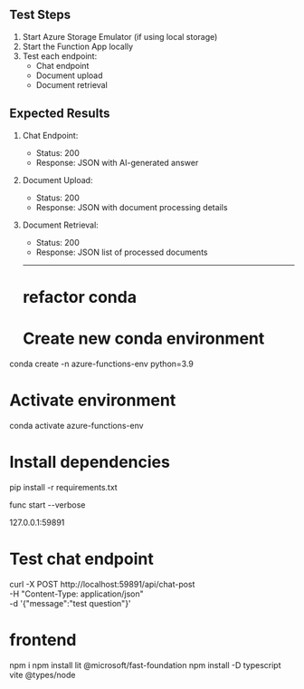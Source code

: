 
## Test Steps

1. Start Azure Storage Emulator (if using local storage)
2. Start the Function App locally
3. Test each endpoint:
   - Chat endpoint
   - Document upload
   - Document retrieval

## Expected Results

1. Chat Endpoint:
   - Status: 200
   - Response: JSON with AI-generated answer

2. Document Upload:
   - Status: 200
   - Response: JSON with document processing details

3. Document Retrieval:
   - Status: 200
   - Response: JSON list of processed documents


   ----------------------------

   # refactor conda

   # Create new conda environment
conda create -n azure-functions-env python=3.9

# Activate environment
conda activate azure-functions-env

# Install dependencies
pip install -r requirements.txt 
   

func start --verbose

127.0.0.1:59891 

# Test chat endpoint
curl -X POST http://localhost:59891/api/chat-post \
  -H "Content-Type: application/json" \
  -d '{"message":"test question"}'

# frontend 
 npm i 
npm install lit @microsoft/fast-foundation
npm install -D typescript vite @types/node